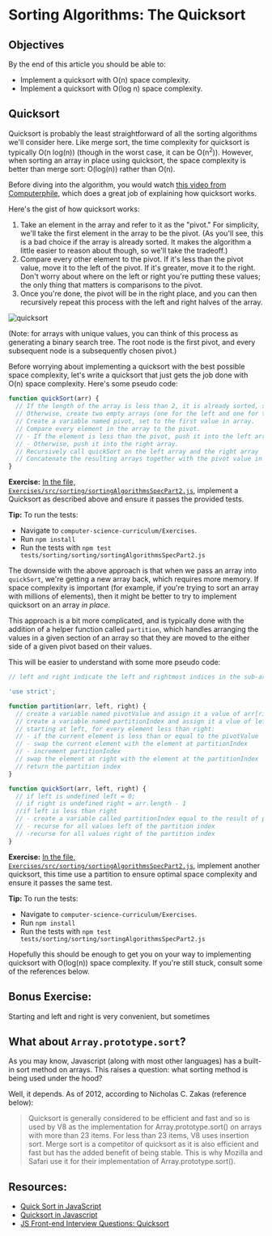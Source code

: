 # Sorting Algorithms: The Quicksort

## Objectives

By the end of this article you should be able to:

- Implement a quicksort with O(n) space complexity.
- Implement a quicksort with O(log n) space complexity.

## Quicksort

Quicksort is probably the least straightforward of all the sorting algorithms we'll consider here. Like merge sort, the time complexity for quicksort is typically O(n log(n)) (though in the worst case, it can be O(n<sup>2</sup>)). However, when sorting an array in place using quicksort, the space complexity is better than merge sort: O(log(n)) rather than O(n).

Before diving into the algorithm, you would watch [this video from Computerphile](https://www.youtube.com/watch?v=XE4VP_8Y0BU), which does a great job of explaining how quicksort works.

Here's the gist of how quicksort works:

1. Take an element in the array and refer to it as the "pivot." For simplicity, we'll take the first element in the array to be the pivot. (As you'll see, this is a bad choice if the array is already sorted. It makes the algorithm a little easier to reason about though, so we'll take the tradeoff.)
2. Compare every other element to the pivot. If it's less than the pivot value, move it to the left of the pivot. If it's greater, move it to the right. Don't worry about where on the left or right you're putting these values; the only thing that matters is comparisons to the pivot.
3. Once you're done, the pivot will be in the right place, and you can then recursively repeat this process with the left and right halves of the array.

![quicksort](https://students-gschool-production.s3.amazonaws.com/uploads/asset/file/171/quicksort.gif)

(Note: for arrays with unique values, you can think of this process as generating a binary search tree. The root node is the first pivot, and every subsequent node is a subsequently chosen pivot.)

Before worrying about implementing a quicksort with the best possible space complexity, let's write a quicksort that just gets the job done with O(n) space complexity. Here's some pseudo code:


```javascript
function quickSort(arr) {
  // If the length of the array is less than 2, it is already sorted, so return it.
  // Otherwise, create two empty arrays (one for the left and one for the right)
  // Create a variable named pivot, set to the first value in array.
  // Compare every element in the array to the pivot.
  // - If the element is less than the pivot, push it into the left array.
  // - Otherwise, push it into the right array.
  // Recursively call quickSort on the left array and the right array
  // Concatenate the resulting arrays together with the pivot value in between them, and return this larger array.
}
```

**Exercise:** [In the file, `Exercises/src/sorting/sortingAlgorithmsSpecPart2.js`,](https://github.com/gSchool/computer-science-curriculum) implement a Quicksort as described above and ensure it passes the provided tests.

**Tip:** To run the tests:
- Navigate to `computer-science-curriculum/Exercises`.
- Run `npm install`
- Run the tests with `npm test tests/sorting/sorting/sortingAlgorithmsSpecPart2.js`

The downside with the above approach is that when we pass an array into `quickSort`, we're getting a new array back, which requires more memory. If space complexity is important (for example, if you're trying to sort an array with millions of elements), then it might be better to try to implement quicksort on an array _in place_.

This approach is a bit more complicated, and is typically done with the addition of a helper function called `partition`, which handles arranging the values in a given section of an array so that they are moved to the either side of a given pivot based on their values.

This will be easier to understand with some more pseudo code:

```javascript
// left and right indicate the left and rightmost indices in the sub-array that you're partitioning.

'use strict';

function partition(arr, left, right) {
  // create a variable named pivotValue and assign it a value of arr[right]
  // create a variable named partitionIndex and assign it a vlue of left
  // starting at left, for every element less than right:
  // - if the current element is less than or equal to the pivotValue
  // - swap the current element with the element at partitionIndex
  // - increment partitionIndex
  // swap the element at right with the element at the partitionIndex
  // return the partition index
}

function quickSort(arr, left, right) {
  // if left is undefined left = 0;
  // if right is undefined right = arr.length - 1
  //if left is less than right
  // - create a variable called partitionIndex equal to the result of partition(arr, left, right)
  // - recurse for all values left of the partition index
  // -recurse for all values right of the partition index
}
```

**Exercise:** [In the file, `Exercises/src/sorting/sortingAlgorithmsSpecPart2.js`,](https://github.com/gSchool/computer-science-curriculum) implement another quicksort, this time use a partition to ensure optimal space complexity and ensure it passes the same test.

**Tip:** To run the tests:
- Navigate to `computer-science-curriculum/Exercises`.
- Run `npm install`
- Run the tests with `npm test tests/sorting/sorting/sortingAlgorithmsSpecPart2.js`

Hopefully this should be enough to get you on your way to implementing quicksort with O(log(n)) space complexity. If you're still stuck, consult some of the references below.

## Bonus Exercise:

Starting and left and right is very convenient, but sometimes

## What about `Array.prototype.sort`?

As you may know, Javascript (along with most other languages) has a built-in sort method on arrays. This raises a question: what sorting method is being used under the hood?

Well, it depends. As of 2012, according to Nicholas C. Zakas (reference below):

> Quicksort is generally considered to be efficient and fast and so is used by V8 as the implementation for Array.prototype.sort() on arrays with more than 23 items. For less than 23 items, V8 uses insertion sort. Merge sort is a competitor of quicksort as it is also efficient and fast but has the added benefit of being stable. This is why Mozilla and Safari use it for their implementation of Array.prototype.sort().


## Resources:

* [Quick Sort in JavaScript](http://www.nczonline.net/blog/2012/11/27/computer-science-in-javascript-quicksort/)
* [Quicksort in Javascript](https://en.wikibooks.org/wiki/Algorithm_Implementation/Sorting/Quicksort#JavaScript)
* [JS Front-end Interview Questions: Quicksort](http://khan4019.github.io/front-end-Interview-Questions/sort.html#quickSort)

